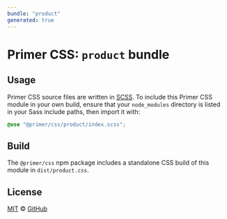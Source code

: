 ```yaml
---
bundle: "product"
generated: true
---
```


# Primer CSS: `product` bundle

## Usage

Primer CSS source files are written in [SCSS]. To include this Primer CSS module in your own build, ensure that your `node_modules` directory is listed in your Sass include paths, then import it with:

```scss
@use "@primer/css/product/index.scss";
```

## Build

The `@primer/css` npm package includes a standalone CSS build of this module in `dist/product.css`.

## License

[MIT](https://github.com/primer/css/blob/main/LICENSE) &copy; [GitHub](https://github.com/)


[scss]: https://sass-lang.com/documentation/syntax#scss

